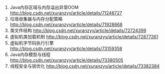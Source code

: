 1. Java内存区域与内存溢出异常OOM   http://blog.csdn.net/xuranzyy/article/details/71248727
2. 垃圾收集器与内存分配策略   http://blog.csdn.net/xuranzyy/article/details/71928668
3. 类文件结构  http://blog.csdn.net/xuranzyy/article/details/72724399
4. 虚拟机类加载机制 http://blog.csdn.net/xuranzyy/article/details/72877261
5. 虚拟机字节码执行引擎 http://blog.csdn.net/xuranzyy/article/details/73159358
6. Java内存模型与线程 http://blog.csdn.net/xuranzyy/article/details/73380505
7. 线程安全与锁优化 http://blog.csdn.net/xuranzyy/article/details/73382384